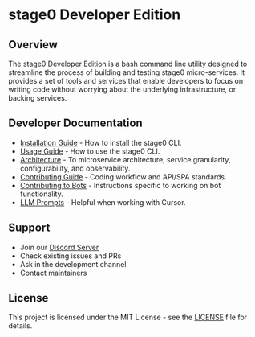 # stage0 Developer Edition

## Overview

The stage0 Developer Edition is a bash command line utility designed to streamline the process of building and testing stage0 micro-services. It provides a set of tools and services that enable developers to focus on writing code without worrying about the underlying infrastructure, or backing services.

## Developer Documentation

- [Installation Guide](./docs/installation.md) - How to install the stage0 CLI.
- [Usage Guide](./docs/usage.md) - How to use the stage0 CLI.
- [Architecture](./docs/architecture.md) - To microservice architecture, service granularity, configurability, and observability.
- [Contributing Guide](./docs/contributing.md) - Coding workflow and API/SPA standards.
- [Contributing to Bots](./docs/bot_guide.md) - Instructions specific to working on bot functionality.
- [LLM Prompts](./docs/llm_prompts.md) - Helpful when working with Cursor. 

## Support

- Join our [Discord Server](https://discord.gg/agile-learning-institute)
- Check existing issues and PRs
- Ask in the development channel
- Contact maintainers

## License

This project is licensed under the MIT License - see the [LICENSE](LICENSE) file for details.
